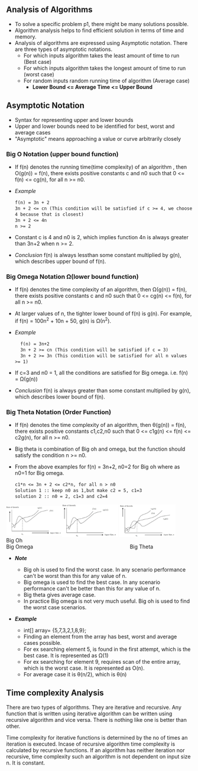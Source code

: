 ## Analysis of Algorithms

- To solve a specific problem p1, there might be many solutions possible. 
- Algorithm analysis helps to find efficient solution in terms of time and memory.
- Analysis of algorithms are expressed using Asymptotic notation. There are three types of asymptotic notations.
  - For which inputs algorithm takes the least amount of time to run (Best case)
  - For which inputs algorithm takes the longest amount of time to run (worst case)
  - For random inputs random running time of algorithm (Average case)
    - <b>Lower Bound <= Average Time <= Upper Bound </b>

## Asymptotic Notation
- Syntax for representing upper and lower bounds
- Upper and lower bounds need to be identified for best, worst and average cases
- "Asymptotic" means approaching a value or curve arbitrarily closely

### Big O Notation (upper bound function)
  - If f(n) denotes the running time(time complexity) of an algorithm , then O(g(n)) = f(n), there exists positive constants c and n0 such that 0 <= f(n) <= cg(n), for all n >= n0.
  - <i> Example </i>  

	  ```
	  f(n) = 3n + 2  
	  3n + 2 <= cn (This condition will be satisfied if c >= 4, we choose 4 because that is closest)  
	  3n + 2 <= 4n  
	  n >= 2
	  ```

  - Constant c is 4 and n0 is 2, which implies function 4n is always greater than 3n+2 when n >= 2.
  - <i>Conclusion</i> f(n) is always lessthan some constant multiplied by g(n), which describes upper bound of f(n).

### Big Omega  Notation Ω(lower bound function)
  - If f(n) denotes the time complexity of an algorithm, then Ω(g(n)) = f(n), there exists positive constants c and n0 such that 0 <= cg(n) <= f(n), for all n >= n0.
  - At larger values of n, the tighter lower bound of f(n) is g(n). For example, if f(n) = 100n<sup>2</sup> + 10n + 50, 	g(n) is Ω(n<sup>2</sup>).
  - <i>Example</i>
	 
 	```
	  f(n) = 3n+2  
	  3n + 2 >= cn (This condition will be satisfied if c = 3)  
	  3n + 2 >= 3n (This condition will be satisfied for all n values >= 1)
	 ```
	  
  - If c=3 and n0 = 1, all the conditions are satisfied for Big omega. i.e. f(n) = Ω(g(n))
  - <i>Conclusion</i> f(n) is always greater than some constant multiplied by g(n), which describes lower bound of f(n).

### Big Theta Notation (Order Function) 
  - If f(n) denotes the time complexity of an algorithm, then θ(g(n)) = f(n), there exists positive constants c1,c2,n0 such that 0 <= c1g(n) <= f(n) <= c2g(n), for all n >= n0.
  - Big theta is combination of Big oh and omega, but the function should satisfy the condition n >= n0.
  - From the above examples for f(n) = 3n+2, n0=2 for Big oh where as n0=1 for Big omega.

	  ```
 	  c1*n <= 3n + 2 <= c2*n, for all n > n0    
	  Solution 1 :: keep n0 as 1,but make c2 = 5, c1=3  
	  solution 2 :: n0 = 2, c1=3 and c2=4
 	  ```

<img src="big_oh.PNG" alt="Big Oh" align="middle" width="30%"><img src="big_omega.PNG" alt="Big Omega" align="middle" width="30%">
<img src="big_theta.PNG" alt="Big Theta" align="middle" width="30%">
<br>
<span style="display:inline-block;margin-right: 150px;" width="200px">Big Oh</span>&emsp;&emsp;&emsp;&emsp;&emsp;&emsp;&emsp;&emsp;
<span style="display:inline-block;margin-right: 150px;" width="200px">Big Omega</span>&emsp;&emsp;&emsp;&emsp;&emsp;&emsp;&emsp;&emsp;<span style="display:inline-block;" width="200px">Big Theta</span>

- <b><i>Note</b></i>
	- Big oh is used to find the worst case. In any scenario performance can't be worst than this for any value of n.
	- Big omega is used to find the best case. In any scenario performance can't be better than this for any value of n.
	- Big theta gives average case.
	- In practice Big omega is not very much useful. Big oh is used to find the worst case scenarios.

- <b><i>Example</i></b><br>
	- int[] array= {5,7,3,2,1,8,9};<br>
	- Finding an element from the array has best, worst and average cases possible.
	- For ex searching element 5, is found in the first attempt, which is the best case. It is represented as Ω(1)
	- For ex searching for element 9, requires scan of the entire array, which is the worst case. It is represented as O(n).
	- For average case it is θ(n/2), which is θ(n)
	
Time complexity Analysis
------------------------
There are two types of algorithms. They are iterative and recursive. Any function that is written using iterative algorithm can be written using recursive algorithm and vice versa. There is nothing like one is better than other. 

Time complexity for iterative functions is determined by the no of times an iteration is executed. Incase of recursive algorithm time complexity is calculated by recursive functions. If an algorithm has neither iteration nor recursive, time complexity such an algorithm is not dependent on input size n. It is constant.
	
